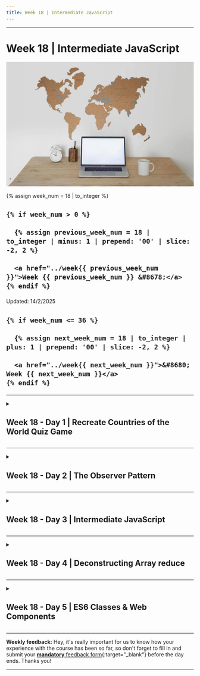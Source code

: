 ```yaml
---
title: Week 18 | Intermediate JavaScript
---
```


<hr class="mb-0">

<h1 id="{{ Week 18-Intermediate JavaScript | slugify }}">
  <span class="week-prefix">Week 18 |</span> Intermediate JavaScript
</h1>

<img src="assets/pexels-gabby-k-7412035.jpg" />

<div class="week-controls">

  {% assign week_num = 18 | to_integer %}

  <h2 class="week-controls__previous_week">

    {% if week_num > 0 %}

      {% assign previous_week_num = 18 | to_integer | minus: 1 | prepend: '00' | slice: -2, 2 %}

      <a href="../week{{ previous_week_num }}">Week {{ previous_week_num }} &#8678;</a>
    {% endif %}

  </h2>

  <span>Updated: 14/2/2025</span>

  <h2 class="week-controls__next_week">

    {% if week_num <= 36 %}

      {% assign next_week_num = 18 | to_integer | plus: 1 | prepend: '00' | slice: -2, 2 %}

      <a href="../week{{ next_week_num }}">&#8680; Week {{ next_week_num }}</a>
    {% endif %}

  </h2>

</div>

---

<!-- Week 18 - Day 1 | Recreate Countries of the World Quiz Game -->
<details markdown="1">
  <summary>
    <h2>
      <span class="summary-day">Week 18 - Day 1</span> | Recreate Countries of the World Quiz Game</h2>
  </summary>

### Schedule

  - **Watch the lectures**
  - **Study the suggested material**
  - **Practice on the topics and share your questions**

### Study Plan

  ![](./assets/countries-of-the-world.jpg)

  In these lectures, we are going to try and recreate an online quiz game entitled **Countries of the World Quiz**.

  You can find the online quiz game on [this link](https://www.jetpunk.com/quizzes/how-many-countries-can-you-name)_blank.

  Your instructor will share the video lectures with you. Here are the topics covered:

  - **Part 1:** Q&A. Recreating `Countries of the World Quiz` game (Part 1)
  - **Part 2:** Recreating `Countries of the World Quiz` game (Part 2)

  You can find the lecture code [here](https://github.com/in-tech-gration/WDX-180/tree/main/curriculum/week18/assets/code/country-quiz){:target="_blank"}

  **Lecture Notes & Questions:**

  - **Reminder:** [...document.querySelectorAll("td")] => `document.querySelectorAll("td")`  
    - There is a difference between [**NodeList**](https://developer.mozilla.org/en-US/docs/Web/API/NodeList){:target="_blank"} and [**HTMLCollection**](https://developer.mozilla.org/en-US/docs/Web/API/HTMLCollection){:target="_blank"}  
      - `NodeList` => `@@iterator` => `for..of`
  - **console.dir**( HTMLElement objects ) for a different view on the console  
  - [HTMLDivElement](https://developer.mozilla.org/en-US/docs/Web/API/HTMLDivElement){:target="_blank"} <= [HTMLElement](https://developer.mozilla.org/en-US/docs/Web/API/HTMLElement){:target="_blank"}  
  - [HTMLCollection](https://developer.mozilla.org/en-US/docs/Web/API/HTMLCollection){:target="_blank"} does not support `forEach` (you’ll need to convert to array)  
  - Convert array-like objects *(HTMLCollection, NodeList, arguments,etc.)* to Arrays:  
    - **Array.from** (check the MD)  
    - **[...someArrayLikeObjectHere]**  
  - [**NodeList**](https://developer.mozilla.org/en-US/docs/Web/API/NodeList){:target="_blank"} supports forEach  
  - **DOM API**:  
    - `document.getElementById // A single HTMLElement`  
    - `document.querySelector  // A single HTMLElement` 
    - `document.getElementsByClassName // HTMLCollection`  
    - `document.getElementsByTagName // HTMLCollection`  
    - `document.querySelectorAll // NodeList`  
  <!-- - The different objects that are returned by the DOM API: [codepen](https://codepen.io/kostasx/pen/yLwRdee?editors=1011)   -->
  - 2 big categories of graphics in computers: Bitmaps (or Raster) vs Vectors  
  - Include a folder in VSCode workspace: `code -a .`  
  - Search for “json countries github” to find resources for use in JS  
  - [**Array some()**](https://developer.mozilla.org/en-US/docs/Web/JavaScript/Reference/Global_Objects/Array/some){:target="_blank"}

  **References & Resources:**

  - [Free SVG World Map](https://simplemaps.com/resources/svg-world){:target="_blank"}

  - [Color this sofa! – SVG + Blend Mode trick](https://codepen.io/kostasx/pen/abbZyzj){:target="_blank"}
  - [Undraw (free vector illustrations)](https://undraw.co/illustrations){:target="_blank"}

  - SVG Editors:
    - [https://boxy-svg.com/app](https://boxy-svg.com/app){:target="_blank"}
    - [https://www.vectorpea.com](https://www.vectorpea.com){:target="_blank"}

  - Free Vectors:
    - [SVGP*rn](https://svgporn.com/){:target="_blank"}
    - [SVG and PNG tech icons](https://techicons.dev/){:target="_blank"}
    - [https://www.vecteezy.com/](https://www.vecteezy.com/){:target="_blank"}

<!-- Summary -->

### Exercises

  Complete the quiz game and make sure to implement the following requirements:

  - Enable case-insensitive input
  - Clear input value once we have the correct input
  - Update count of found countries
  - Add some styling to the game so that it looks like the original game
  - Find out how to properly center and display an SVG  
    - Learn about the `width`, `height` and `viewbox` attributes  
  - Deal with cases/values like *Curaçao*  
  - Deal with cases like "St. Eustatius (Netherlands)"  
  - Question/Study: What are some use cases for `submit` vs `change` vs `input` events?  
    - For example, Google search input uses the “input” event

  **IMPORTANT:** Make sure to complete all the tasks found in the **daily Progress Sheet** and update the sheet accordingly. Once you've updated the sheet, don't forget to `commit` and `push`. The progress draft sheet for this day is: **/user/week18/progress/progress.draft.w18.d01.csv**

  You should **NEVER** update the `draft` sheets directly, but rather work on a copy of them according to the instructions [found here](../week01/resources/PROGRESS-WORKFLOW.md).


### Extra Resources

  ---



  _Photo by [Monstera Production](https://www.pexels.com/photo/a-world-map-on-the-wall-7412035/)_

<!-- Sources and Attributions -->
  
</details>

<hr class="mt-1">

<!-- Week 18 - Day 2 | The Observer Pattern -->
<details markdown="1">
  <summary>
    <h2>
      <span class="summary-day">Week 18 - Day 2</span> | The Observer Pattern</h2>
  </summary>

### Schedule

  - **Watch the lecture**
  - **Study the suggested material**
  - **Practice on the topics and share your questions**

### Study Plan

  [![](./assets/PubSubNoTime.jpg)](https://youtu.be/fRpYNR_vM5A){:target="_blank"}

  Watch our lecture on: [Intro to Design Patterns: A Simple Implementation of the Observer Pattern in JavaScript](https://youtu.be/fRpYNR_vM5A){:target="_blank"}

  The lecture code can be found [here](https://github.com/in-tech-gration/WDX-180/tree/main/curriculum/modules/computer_science/design_patterns/observer_pattern/source_code){:target="_blank"}.

  **References and resources for further study:**

  - [On Complex Systems](https://en.wikipedia.org/wiki/Complex_system){:target="_blank"}
  - [The Publish/Subscribe pattern](https://en.wikipedia.org/wiki/Publish%E2%80%93subscribe_pattern){:target="_blank"}
  - [Implementing the PubSub pattern in JS](https://medium.com/@ignatovich.dm/implementing-the-pub-sub-pattern-in-javascript-a-guide-for-beginners-44714a76d8c7){:target="_blank"}
  - [The Observer pattern at patterns.dev](https://www.patterns.dev/vanilla/observer-pattern){:target="_blank"}
  - [The Observer Pattern](https://refactoring.guru/design-patterns/observer){:target="_blank"}
  - [CRUD explained in 1 minute](https://www.youtube.com/shorts/AkDe3weBBsY){:target="_blank"}
  - [Private Properties in ES6 Classes](https://developer.mozilla.org/en-US/docs/Web/JavaScript/Reference/Classes/Private_properties){:target="_blank"}
  - [What is a Complex System?](https://www.youtube.com/watch?v=vp8v2Udd_PM){:target="_blank"} 
  - [Water CSS](https://watercss.kognise.dev){:target="_blank"}

  ![](https://github.com/addyosmani/essential-js-design-patterns/blob/master/diagrams/observer.png)

<!-- Summary -->

### Exercises

  Your task for today is to try and complete all the challenges in the email app that we started developing during the lecture and implement all the required features (delete messages, display messages, star messages, mark messages as unread/read, etc.)

  It would be even better to try and work with one of these really cool email client clones:

  - [https://codepen.io/triss90/pen/WwvyRa](https://codepen.io/triss90/pen/WwvyRa){:target="_blank"}
  - [https://codepen.io/jonvadillo/pen/zzKawv](https://codepen.io/jonvadillo/pen/zzKawv){:target="_blank"}
  - [https://codepen.io/kostasx/pen/mybZpMR](https://codepen.io/kostasx/pen/mybZpMR){:target="_blank"}
  - [](){:target="_blank"}

  ---



  If you have some time left, you can take a look at the next challenge for this week, which is to try and replicate all the features of the Countries Quiz game that we've covered on [Week 18, Day 01](https://in-tech-gration.github.io/WDX-180/curriculum/week18/){:target="_blank"}:

  - Star quiz button
  - Timer
  - List of Continents and countries found (and not found)
  - Pause timer button
  - Disable timer button
  - Help box
  - Give up button
  - Guesses counter
  - Advanced: show missing countries 
  - Your extra features!?

  ![](./assets/Countries.Quiz.Features/help.jpg)

  ![](./assets/Countries.Quiz.Features/pause.and.resume.quiz.jpg)

  ![](./assets/Countries.Quiz.Features/scoring.and.points.jpg)

  ![](./assets/Countries.Quiz.Features/take.quiz.without.timer.jpg)

  ![](./assets/Countries.Quiz.Features/timer.and.giveup.jpg)

  You can find the lecture code [here](https://github.com/in-tech-gration/WDX-180/tree/main/curriculum/week18/assets/code/country-quiz){:target="_blank"}

  Perhaps you can try using the Observer pattern on the quiz game? That would definitely be a great challenge. Give it a try!

  The original game can be found [here](https://www.jetpunk.com/quizzes/how-many-countries-can-you-name){:target="_blank"}.

  **IMPORTANT:** Make sure to complete all the tasks found in the **daily Progress Sheet** and update the sheet accordingly. Once you've updated the sheet, don't forget to `commit` and `push`. The progress draft sheet for this day is: **/user/week18/progress/progress.draft.w18.d02.csv**

  You should **NEVER** update the `draft` sheets directly, but rather work on a copy of them according to the instructions [found here](../week01/resources/PROGRESS-WORKFLOW.md).


<!-- Extra Resources -->

<!-- Sources and Attributions -->
  
</details>

<hr class="mt-1">

<!-- Week 18 - Day 3 | Intermediate JavaScript -->
<details markdown="1">
  <summary>
    <h2>
      <span class="summary-day">Week 18 - Day 3</span> | Intermediate JavaScript</h2>
  </summary>

### Schedule

  - **Watch the lectures**
  - **Study the suggested material**
  - **Practice on the topics and share your questions**

### Study Plan

  Your instructor will share the video lectures with you. Here are the topics covered:

  - **Part 1:** Q&A on several topics such how `JSON.stringify` deals with functions, what are `Circular References`, the difference between `null` and `undefined`, CSS pseudo-elements and the `attr()` rule, debugging a search box algorithm and more!
  - **Part 2:** We continue debugging and improving the search algorithm, learn about `Number.isInteger` method and `isNaN`, and also learn some cool advanced DOM manipulation methods and properties.

  You can find the lecture code [here](https://github.com/in-tech-gration/WDX-180/tree/main/curriculum/week18/assets/code/day03){:target="_blank"}

  **Lecture Notes & Questions:**

  Example of a *Circular reference*:

  ```js
  const obj = {  
    name: "Dillion",  
    isDev: true,  
    hobbies: ["singing", "writing"],  
    age: 100,  
  }  
  obj.prop = obj; 
  // (Cannot be stringified due to the infinite reference to itself)    
  ```

  - `JSON.stringify`: *“Arrays are serialized as arrays (enclosed by square brackets). Only array indices between 0 and length - 1 (inclusive) are serialized; **other properties are ignored**.”*  

  - **Best Practices:**  
    - Object rule: dynamic property names ALWAYS inside `[ brackets ]`. Don’t use the . notation. Tip: name your objects like, studentsObj, productsObject, etc.  
    - **Prefer isSomething conditionals than !isSomething (is NOT something)**  
    - **ALWAYS handle error cases** in development  
      - **BREAK THE CODE intentionally,** handle it and **ALWAYS give some user-friendly feedback** to the users  
  - `JSON.stringify` will discard functions  
    - In the case of an Array containing functions, they are converted to null to avoid breaking the Array length and indices.  

  - Study and understand the following code:

  ```js
  const list = [ 10, 20, 30 ];  
  function reducer(accumulator, arrayValue, arrayIndex){  
      console.log(accumulator, arrayValue, arrayIndex);  
        // Try: debugger;  
      // Change the accumulator:  
      accumulator.count = arrayIndex;  
      return accumulator;  
  }   
  const initialAcc = {}  
  list.reduce( reducer, initialAcc );  
  ```

  **References & Resources:**

  - [Study the calc()](https://css-tricks.com/a-couple-of-use-cases-for-calc/){:target="_blank"}  
 
   - Check for compatibility on [caniuse.com](https://caniuse.com/?search=attr()){:target="_blank"}  
    - the [attr()](https://developer.mozilla.org/en-US/docs/Web/CSS/attr#browser_compatibility){:target="_blank"}  
 
  - Try: `for..of` with `index`:  
    - [Adding an Index to the for...of Loop](https://medium.com/@_DandyLyons/how-to-use-a-js-for-of-loop-with-an-index-a4675ed22351#42db){:target="_blank"}  

  - [Circular Reference Error in JavaScript – Meaning and How to Fix It](https://www.freecodecamp.org/news/circular-reference-in-javascript-explained/){:target="_blank"}

  - [Function Constructor](https://developer.mozilla.org/en-US/docs/Web/JavaScript/Reference/Global_Objects/Function/Function){:target="_blank"} 

  - [Number.isInteger](https://developer.mozilla.org/en-US/docs/Web/JavaScript/Reference/Global_Objects/Number/isInteger){:target="_blank"}  

  - [JSON.stringify()](https://developer.mozilla.org/en-US/docs/Web/JavaScript/Reference/Global_Objects/JSON/stringify){:target="_blank"}  

  - [attr()](https://developer.mozilla.org/en-US/docs/Web/CSS/attr){:target="_blank"}

  - [https://www.fruityvice.com/](https://www.fruityvice.com/){:target="_blank"}

<!-- Summary -->

### Exercises

  - Solve the [TextNode Challenge](https://github.com/in-tech-gration/WDX-180/tree/main/curriculum/week18/assets/exercises/day03/textnode-challenge){:target="_blank"}
    - `ELEMENT.querySelector` targets HTML `<elements>`  
    - We need something different for targeting the text inside those elements

  **IMPORTANT:** Make sure to complete all the tasks found in the **daily Progress Sheet** and update the sheet accordingly. Once you've updated the sheet, don't forget to `commit` and `push`. The progress draft sheet for this day is: **/user/week18/progress/progress.draft.w18.d03.csv**

  You should **NEVER** update the `draft` sheets directly, but rather work on a copy of them according to the instructions [found here](../week01/resources/PROGRESS-WORKFLOW.md).


<!-- Extra Resources -->

<!-- Sources and Attributions -->
  
</details>

<hr class="mt-1">

<!-- Week 18 - Day 4 | Deconstructing Array reduce -->
<details markdown="1">
  <summary>
    <h2>
      <span class="summary-day">Week 18 - Day 4</span> | Deconstructing Array reduce</h2>
  </summary>

### Schedule

  - **Watch the lecture**
  - **Study the suggested material**
  - **Practice on the topics and share your questions**

### Study Plan

  [![](./assets/deconstructing.jpg)](https://www.youtube.com/watch?v=s02LsdIKhVY){:target="_blank"}

  It's time to take a deep dive and deconstruct the notorious `reduce` Array function in JavaScript. It's probably one of the most difficult array methods to grasp and at the same time one of the most powerful and flexible ones. You can replace and recreate almost all other array methods with `Array.prototype.reduce` so pay close attention!

  - Watch the [video](https://www.youtube.com/watch?v=s02LsdIKhVY){:target="_blank"} (74min)

  Here's a [link](https://in-tech-gration.github.io/WDX-180/curriculum/modules/javascript/core/arrays/deconstructing_array_reduce/reduce-visualization/){:target="_blank"} to a nice, animated visualization of `Array.prototype.reduce` by the amazing `Joshua Comeau`. Please give [his GitHub repo](https://github.com/joshwcomeau/reduce-visualization/tree/master){:target="_blank"} a star!

  **References and resources for further study:**

  - [Array.prototype.reduce() at MDN](https://developer.mozilla.org/en-US/docs/Web/JavaScript/Reference/Global_Objects/Array/reduce){:target="_blank"}
  - [Functional JavaScript: How to use array reduce for more than just numbers](https://jrsinclair.com/articles/2019/functional-js-do-more-with-reduce/){:target="_blank"}

<!-- Summary -->

<!-- Exercises -->

<!-- Extra Resources -->

<!-- Sources and Attributions -->
  
</details>

<hr class="mt-1">

<!-- Week 18 - Day 5 | ES6 Classes & Web Components  -->
<details markdown="1">
  <summary>
    <h2>
      <span class="summary-day">Week 18 - Day 5</span> | ES6 Classes & Web Components </h2>
  </summary>

### Schedule

  - **Watch the lectures**
  - **Study the suggested material**
  - **Practice on the topics and share your questions**

### Study Plan

  Your instructor will share the video lectures with you. Here are the topics covered:

  - Function constructors and Prototype
  - ES6 Classes and extending them via the `extends` keyword
  - Native Web Components

  You can find the lecture code [here](https://github.com/in-tech-gration/WDX-180/tree/main/curriculum/week18/assets/code/day05){:target="_blank"}

  **Lecture Notes & Questions:**

  - What is a function constructor:  
    - 1) Defining and calling a function with the new keyword, e.g. new MyFunction(). Any function called with the new keyword will create **custom** new objects.  
    - 2) new Function(), new Object(), new Promise(), new Array(), new String(), new Number() => they create new objects of a **specific** type.
  - Remember: Don’t put a return statement inside a Function constructor  
  - Classes: just a new syntax for the Function constructor and the prototype mechanism for creating multiple objects  
    - class keyword is lowercase, the class Name is always in PascalCase:   
      - `class MyCoolClass {}`  
      - `class Car{}`   
  - All HTML element objects (in JS) extend the `HTMLElement` class:  
    - `class HTMLDivElement extends HTMLElement {}`  
    - `class HTMLParagraphElement extends HTMLElement {}`  
    - `class HTMLHeadingElement extends HTMLElement {}`

  **References & Resources:**

  - [Classes](https://developer.mozilla.org/en-US/docs/Web/JavaScript/Reference/Classes){:target="_blank"}   

  - [HTMLElement](https://developer.mozilla.org/en-US/docs/Web/API/HTMLElement){:target="_blank"}  

  - [Custom HTML Elements](https://developer.mozilla.org/en-US/docs/Web/API/Web_components/Using_custom_elements){:target="_blank"}

<!-- Summary -->

### Exercises

  - Practice by building Classes and your own custom Web Components.

  - Find an extensive article about function constructor and learn about the **return statement**.

  **IMPORTANT:** Make sure to complete all the tasks found in the **daily Progress Sheet** and update the sheet accordingly. Once you've updated the sheet, don't forget to `commit` and `push`. The progress draft sheet for this day is: **/user/week18/progress/progress.draft.w18.d05.csv**

  You should **NEVER** update the `draft` sheets directly, but rather work on a copy of them according to the instructions [found here](../week01/resources/PROGRESS-WORKFLOW.md).


<!-- Extra Resources -->

<!-- Sources and Attributions -->
  
</details>


<hr class="mt-1">

**Weekly feedback:** Hey, it's really important for us to know how your experience with the course has been so far, so don't forget to fill in and submit your [**mandatory** feedback form](https://forms.gle/S6Zg3bbS2uuwsSZF9){:target="_blank"} before the day ends. Thanks you!



---

<!-- COMMENTS: -->
<script src="https://utteranc.es/client.js"
  repo="in-tech-gration/WDX-180"
  issue-term="pathname"
  theme="github-dark"
  crossorigin="anonymous"
  async>
</script>